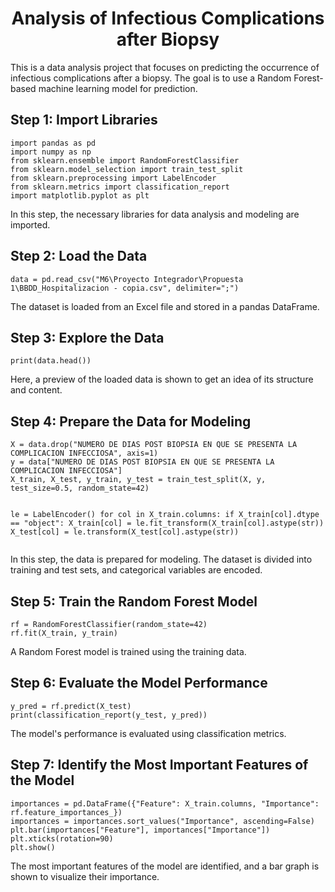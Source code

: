 <h1 align="center">Analysis of Infectious Complications after Biopsy</h1>
<p>This is a data analysis project that focuses on predicting the occurrence of infectious complications after a biopsy. The goal is to use a Random Forest-based machine learning model for prediction.</p>
<h2>Step 1: Import Libraries</h2>
<pre><code>import pandas as pd
import numpy as np
from sklearn.ensemble import RandomForestClassifier
from sklearn.model_selection import train_test_split
from sklearn.preprocessing import LabelEncoder
from sklearn.metrics import classification_report
import matplotlib.pyplot as plt
</code></pre>
<p>In this step, the necessary libraries for data analysis and modeling are imported.</p>
<h2>Step 2: Load the Data</h2>
<pre><code>data = pd.read_csv("M6\Proyecto Integrador\Propuesta 1\BBDD_Hospitalizacion - copia.csv", delimiter=";")
</code></pre>
<p>The dataset is loaded from an Excel file and stored in a pandas DataFrame.</p>
<h2>Step 3: Explore the Data</h2>
<pre><code>print(data.head())
</code></pre>
<p>Here, a preview of the loaded data is shown to get an idea of its structure and content.</p>
<h2>Step 4: Prepare the Data for Modeling</h2>
<pre><code>X = data.drop("NUMERO DE DIAS POST BIOPSIA EN QUE SE PRESENTA LA COMPLICACION INFECCIOSA", axis=1)
y = data["NUMERO DE DIAS POST BIOPSIA EN QUE SE PRESENTA LA COMPLICACION INFECCIOSA"]
X_train, X_test, y_train, y_test = train_test_split(X, y, test_size=0.5, random_state=42)

le = LabelEncoder()
for col in X_train.columns:
    if X_train[col].dtype == "object":
        X_train[col] = le.fit_transform(X_train[col].astype(str))
        X_test[col] = le.transform(X_test[col].astype(str))
</code></pre>
<p>In this step, the data is prepared for modeling. The dataset is divided into training and test sets, and categorical variables are encoded.</p>
<h2>Step 5: Train the Random Forest Model</h2>
<pre><code>rf = RandomForestClassifier(random_state=42)
rf.fit(X_train, y_train)
</code></pre>
<p>A Random Forest model is trained using the training data.</p>
<h2>Step 6: Evaluate the Model Performance</h2>
<pre><code>y_pred = rf.predict(X_test)
print(classification_report(y_test, y_pred))
</code></pre>
<p>The model's performance is evaluated using classification metrics.</p>
<h2>Step 7: Identify the Most Important Features of the Model</h2>
<pre><code>importances = pd.DataFrame({"Feature": X_train.columns, "Importance": rf.feature_importances_})
importances = importances.sort_values("Importance", ascending=False)
plt.bar(importances["Feature"], importances["Importance"])
plt.xticks(rotation=90)
plt.show()
</code></pre>
<p>The most important features of the model are identified, and a bar graph is shown to visualize their importance.</p>
